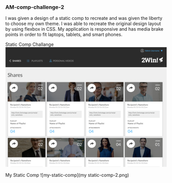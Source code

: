 ### AM-comp-challenge-2


I was given a design of a static comp to recreate and was given the liberty to choose my own theme. I was able to recreate the original design layout by using flexbox in CSS. My application is responsive and has media brake points in order to fit laptops, tablets, and smart phones.

Static Comp Challange
![static-comp](static-comp-2.png)

My Static Comp
![my-static-comp](my static-comp-2.png)
